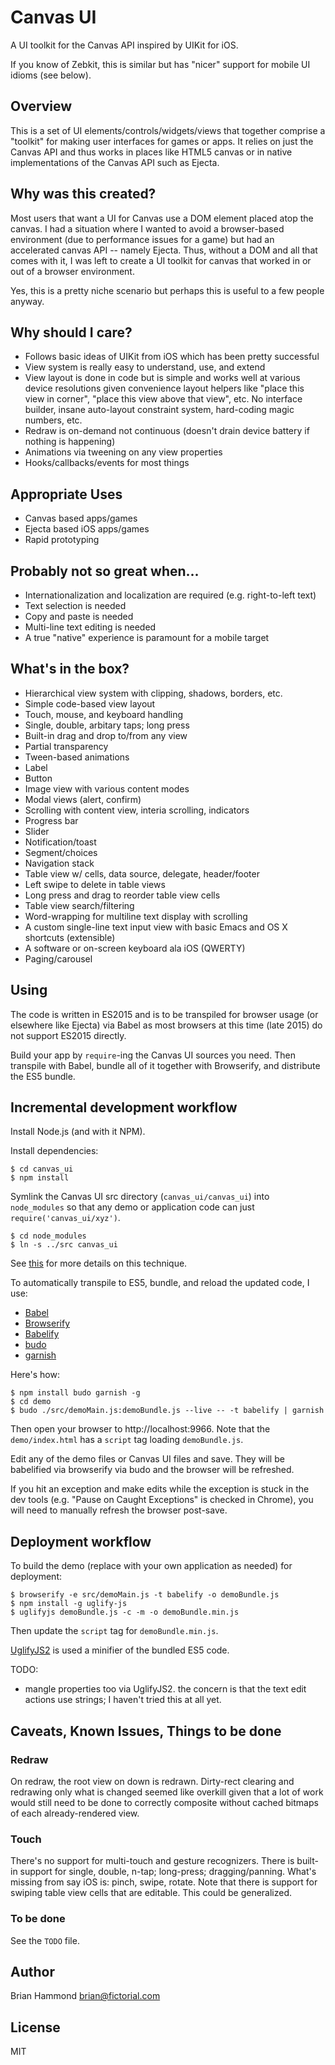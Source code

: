 # Canvas UI

A UI toolkit for the Canvas API inspired by UIKit for iOS.

If you know of Zebkit, this is similar but has "nicer" support for mobile UI
idioms (see below).

## Overview

This is a set of UI elements/controls/widgets/views that together comprise a
"toolkit" for making user interfaces for games or apps.  It relies on just the
Canvas API and thus works in places like HTML5 canvas or in native
implementations of the Canvas API such as Ejecta.

## Why was this created?

Most users that want a UI for Canvas use a DOM element placed atop the canvas.
I had a situation where I wanted to avoid a browser-based environment (due to
performance issues for a game) but had an accelerated canvas API -- namely
Ejecta.  Thus, without a DOM and all that comes with it, I was left to create a
UI toolkit for canvas that worked in or out of a browser environment.

Yes, this is a pretty niche scenario but perhaps this is useful to a few people
anyway.

## Why should I care?

- Follows basic ideas of UIKit from iOS which has been pretty successful
- View system is really easy to understand, use, and extend
- View layout is done in code but is simple and works well at various device
  resolutions given convenience layout helpers like "place this view in corner",
  "place this view above that view", etc.  No interface builder, insane auto-layout
  constraint system, hard-coding magic numbers, etc.
- Redraw is on-demand not continuous (doesn't drain device battery if nothing
  is happening)
- Animations via tweening on any view properties
- Hooks/callbacks/events for most things

## Appropriate Uses

- Canvas based apps/games
- Ejecta based iOS apps/games
- Rapid prototyping

## Probably not so great when...

- Internationalization and localization are required (e.g. right-to-left text)
- Text selection is needed
- Copy and paste is needed
- Multi-line text editing is needed
- A true "native" experience is paramount for a mobile target

## What's in the box?

- Hierarchical view system with clipping, shadows, borders, etc.
- Simple code-based view layout
- Touch, mouse, and keyboard handling
- Single, double, arbitary taps; long press
- Built-in drag and drop to/from any view
- Partial transparency
- Tween-based animations
- Label
- Button
- Image view with various content modes
- Modal views (alert, confirm)
- Scrolling with content view, interia scrolling, indicators
- Progress bar
- Slider
- Notification/toast
- Segment/choices
- Navigation stack
- Table view w/ cells, data source, delegate, header/footer
- Left swipe to delete in table views
- Long press and drag to reorder table view cells
- Table view search/filtering
- Word-wrapping for multiline text display with scrolling
- A custom single-line text input view with basic Emacs and OS X shortcuts (extensible)
- A software or on-screen keyboard ala iOS (QWERTY)
- Paging/carousel

## Using

The code is written in ES2015 and is to be transpiled for browser usage (or
elsewhere like Ejecta) via Babel as most browsers at this time (late 2015) do
not support ES2015 directly.

Build your app by `require`-ing the Canvas UI sources you need. Then transpile
with Babel, bundle all of it together with Browserify, and distribute the ES5
bundle.

## Incremental development workflow

Install Node.js (and with it NPM).

Install dependencies:

    $ cd canvas_ui
    $ npm install

Symlink the Canvas UI src directory (`canvas_ui/canvas_ui`) into `node_modules`
so that any demo or application code can just `require('canvas_ui/xyz')`.

    $ cd node_modules
    $ ln -s ../src canvas_ui

See [this](https://github.com/substack/browserify-handbook#avoiding-)
for more details on this technique.

To automatically transpile to ES5, bundle, and reload the updated code, I use:

- [Babel](https://babeljs.io/)
- [Browserify](http://browserify.org/)
- [Babelify](https://github.com/babel/babelify)
- [budo](https://github.com/mattdesl/budo)
- [garnish](https://github.com/mattdesl/garnish)

Here's how:

    $ npm install budo garnish -g
    $ cd demo
    $ budo ./src/demoMain.js:demoBundle.js --live -- -t babelify | garnish

Then open your browser to http://localhost:9966.  Note that the `demo/index.html`
has a `script` tag loading `demoBundle.js`.

Edit any of the demo files or Canvas UI files and save.  They will be
babelified via browserify via budo and the browser will be refreshed.

If you hit an exception and make edits while the exception is stuck in the
dev tools (e.g. "Pause on Caught Exceptions" is checked in Chrome), you will
need to manually refresh the browser post-save.

## Deployment workflow

To build the demo (replace with your own application as needed) for deployment:

    $ browserify -e src/demoMain.js -t babelify -o demoBundle.js
    $ npm install -g uglify-js
    $ uglifyjs demoBundle.js -c -m -o demoBundle.min.js

Then update the `script` tag for `demoBundle.min.js`.

[UglifyJS2](https://github.com/mishoo/UglifyJS2) is used a minifier of the bundled ES5 code.

TODO:

- mangle properties too via UglifyJS2. the concern is that the text edit actions use strings;
  I haven't tried this at all yet.

## Caveats, Known Issues, Things to be done

### Redraw

On redraw, the root view on down is redrawn.  Dirty-rect clearing and redrawing
only what is changed seemed like overkill given that a lot of work would still
need to be done to correctly composite without cached bitmaps of each
already-rendered view.

### Touch

There's no support for multi-touch and gesture recognizers. There is built-in
support for single, double, n-tap; long-press; dragging/panning. What's missing
from say iOS is: pinch, swipe, rotate. Note that there is support for swiping
table view cells that are editable.  This could be generalized.

### To be done

See the `TODO` file.

## Author

Brian Hammond <brian@fictorial.com>

## License

MIT
